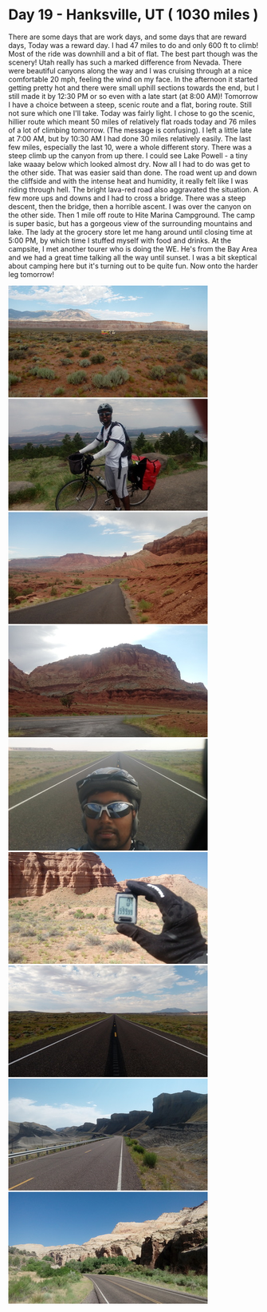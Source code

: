 # Day 19 - Hanksville, UT ( 1030 miles )

There are some days that are work days, and some days that are reward days, Today was a reward day.
I had 47 miles to do and only 600 ft to climb! Most of the ride was downhill and a bit of flat. The best part though was the scenery! Utah really has such a marked difference from Nevada. There were beautiful canyons along the way and I was cruising through at a nice comfortable 20 mph, feeling the wind on my face.
In the afternoon it started getting pretty hot and there were small uphill sections towards the end, but I still made it by 12:30 PM or so even with a late start (at 8:00 AM)!
Tomorrow I have a choice between a steep, scenic route and a flat, boring route. Still not sure which one I'll take. Today was fairly light. I chose to go the scenic, hillier route which meant 50 miles of relatively flat roads today and 76 miles of a lot of climbing tomorrow. (The message is confusing).
I left a little late at 7:00 AM, but by 10:30 AM I had done 30 miles relatively easily. The last few miles, especially the last 10, were a whole different story. There was a steep climb up the canyon from up there. I could see Lake Powell - a tiny lake waaay below which looked almost dry. Now all I had to do was get to the other side. That was easier said than done. The road went up and down the cliffside and with the intense heat and humidity, it really felt like I was riding through hell. The bright lava-red road also aggravated the situation.
A few more ups and downs and I had to cross a bridge. There was a steep descent, then the bridge, then a horrible ascent. I was over the canyon on the other side. Then 1 mile off route to Hite Marina Campground. The camp is super basic, but has a gorgeous view of the surrounding mountains and lake. The lady at the grocery store let me hang around until closing time at 5:00 PM, by which time I stuffed myself with food and drinks. 
At the campsite, I met another tourer who is doing the WE. He's from the Bay Area and we had a great time talking all the way until sunset.
I was a bit skeptical about camping here but it's turning out to be quite fun. Now onto the harder leg tomorrow!

![](/images/transam/hanksville1.jpg ".")
![](/images/transam/hanksville2.jpg ".")
![](/images/transam/hanksville3.jpg ".")
![](/images/transam/hanksville4.jpg ".")
![](/images/transam/hanksville5.jpg ".")
![](/images/transam/hanksville6.jpg ".")
![](/images/transam/hanksville7.jpg ".")
![](/images/transam/hanksville8.jpg ".")
![](/images/transam/hanksville9.jpg ".")

